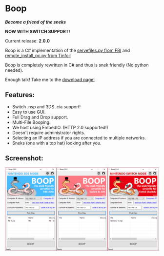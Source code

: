 # Boop
***Become a friend of the sneks***

**NOW WITH SWITCH SUPPORT!**

Current release: **2.0.0**

Boop is a C# implementation of the [servefiles.py from FBI](https://github.com/Steveice10/FBI/tree/2.4.5/servefiles) and [remote_install_pc.py from Tinfoil](https://github.com/Adubbz/Tinfoil/blob/master/tools/remote_install_pc.py)

Boop is completely rewritten in C# and thus is snek friendly (No python needed).

Enough talk! Take me to the [download page!](https://github.com/miltoncandelero/Boop/releases/latest)

## Features:

* Switch .nsp and 3DS .cia support!
* Easy to use GUI.
* Full Drag and Drop support.
* Multi-File Booping.
* We host using EmbedIO. (HTTP 2.0 supported!) 
* Doesn't require administrator rights.
* Selecting an IP address if you are connected to multiple networks.
* Sneks (one with a top hat) looking after you.

## Screenshot:

![Snek Screenshot](/boop2.png?raw=true "Boop v2.0.0")
